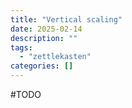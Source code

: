 ```yaml
---
title: "Vertical scaling"
date: 2025-02-14
description: ""
tags: 
  - "zettlekasten"
categories: []
---
```


#TODO 